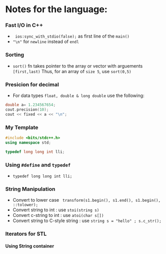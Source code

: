 # Notes for the language:

### Fast I/O in C++ 
- ``` ios:sync_with_stdio(false);``` as first line of the ```main()```
- ``` "\n" ``` for ```newline``` instead of ```endl```


### Sorting
- ```sort()``` fn takes pointer to the array or vector with arguements ```[first,last)```
Thus, for an array of ```size 5```, use ```sort(0,5)```


### Presicion for decimal
- For data types ```float, double & long double``` use the following: 
```c++ 
double a= 1.234567654;
cout.precision(10);
cout << fixed << a << "\n";
```
### My Template
```c++ 
#include <bits/stdc++.h>
using namespace std;

typedef long long int lli;
```

### Using ```#define``` and ```typedef```
- ```typedef long long int lli;```

### String Manipulation
- Convert to lower case  ``` transform(s1.begin(), s1.end(), s1.begin(), ::tolower);```
- Convert string to int : use ``` stoi(string s) ```
- Convert c-string to int : use ``` atoi(char s[]) ```
- Convert string to C-style string : use ``` string s = "hello" ; s.c_str(); ```


### Iterators for STL

#### Using String container
